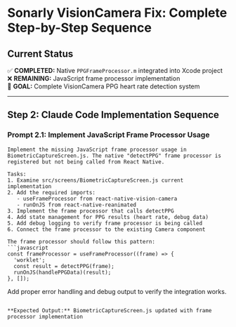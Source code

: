 # Sonarly VisionCamera Fix: Complete Step-by-Step Sequence

## Current Status
✅ **COMPLETED:** Native `PPGFrameProcessor.m` integrated into Xcode project  
❌ **REMAINING:** JavaScript frame processor implementation  
🎯 **GOAL:** Complete VisionCamera PPG heart rate detection system

---

## Step 2: Claude Code Implementation Sequence

### Prompt 2.1: Implement JavaScript Frame Processor Usage

```
Implement the missing JavaScript frame processor usage in BiometricCaptureScreen.js. The native "detectPPG" frame processor is registered but not being called from React Native.

Tasks:
1. Examine src/screens/BiometricCaptureScreen.js current implementation
2. Add the required imports:
   - useFrameProcessor from react-native-vision-camera
   - runOnJS from react-native-reanimated
3. Implement the frame processor that calls detectPPG
4. Add state management for PPG results (heart rate, debug data)
5. Add debug logging to verify frame processor is being called
6. Connect the frame processor to the existing Camera component

The frame processor should follow this pattern:
```javascript
const frameProcessor = useFrameProcessor((frame) => {
  'worklet';
  const result = detectPPG(frame);
  runOnJS(handlePPGData)(result);
}, []);
```

Add proper error handling and debug output to verify the integration works.
```

**Expected Output:** BiometricCaptureScreen.js updated with frame processor implementation
